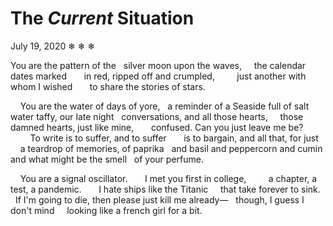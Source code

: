 # The *Current* Situation

July 19, 2020
❄ ❄ ❄

You are the pattern of the
  silver moon upon the waves,
    the calendar dates marked
      in red, ripped off and crumpled,
        just another with whom I wished
      to share the stories of stars.

&nbsp;   You are the water of days of yore,
  a reminder of a Seaside full of
salt water taffy, our late night
  conversations, and all those hearts,
    those damned hearts, just like mine,
      confused. Can you just leave me be?
        To write is to suffer, and to suffer
      is to bargain, and all that, for just
    a teardrop of memories, of paprika
  and basil and peppercorn and cumin
and what might be the smell
  of your perfume.

&nbsp;   You are a signal oscillator.
      I met you first in college,
        a chapter, a test, a pandemic.
      I hate ships like the Titanic
    that take forever to sink.
  If I'm going to die, then
please just kill me already—
  though, I guess I don't mind
    looking like a french girl for a bit.
